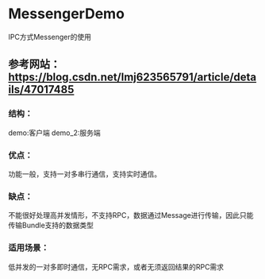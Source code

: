 # MessengerDemo
IPC方式Messenger的使用
## 参考网站：https://blog.csdn.net/lmj623565791/article/details/47017485
### 结构：
demo:客户端  demo_2:服务端
### 优点：
功能一般，支持一对多串行通信，支持实时通信。
### 缺点：
不能很好处理高并发情形，不支持RPC，数据通过Message进行传输，因此只能传输Bundle支持的数据类型
### 适用场景：
低并发的一对多即时通信，无RPC需求，或者无须返回结果的RPC需求

